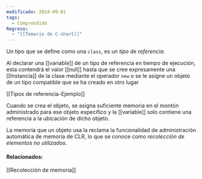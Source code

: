 ```yaml
---
modificado: 2024-09-01
tags:
  - Comprendido
Regreso:
  - "[[Temario de C-shart]]"
---
```

Un tipo que se define como una `class`, es un _tipo de referencia_.

Al declarar una [[variable]] de un tipo de referencia en tiempo de ejecución, esta contendrá el valor [[null]] hasta que se cree expresamente una [[Instancia]] de la clase mediante el operador `new` o se le asigne un objeto de un tipo compatible que se ha creado en otro lugar

[[Tipos de referencia-Ejemplo]]

Cuando se crea el objeto, se asigna suficiente memoria en el montón administrado para ese objeto específico y la [[variable]] solo contiene una referencia a la ubicación de dicho objeto.

La memoria que un objeto usa la reclama la funcionalidad de administración automática de memoria de CLR, lo que se conoce como _recolección de elementos no utilizados_.

#### Relacionados:
[[Recolección de memoria]]